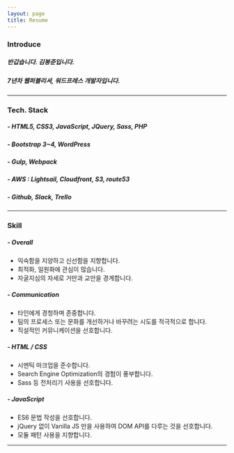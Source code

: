 ```yaml
---
layout: page
title: Resume
---
```


### Introduce

##### 반갑습니다. 김봉준입니다.

##### 7년차 웹퍼블리셔, 워드프레스 개발자입니다.

---

### Tech. Stack

##### - HTML5, CSS3, JavaScript, JQuery, Sass, PHP

##### - Bootstrap 3~4, WordPress

##### - Gulp, Webpack

##### - AWS : Lightsail, Cloudfront, S3, route53

##### - Github, Slack, Trello

---

### Skill

##### - Overall

- 익숙함을 지양하고 신선함을 지향합니다.
- 최적화, 일원화에 관심이 많습니다.
- 자굴지심의 자세로 거만과 교만을 경계합니다.

##### - Communication

- 타인에게 경청하며 존중합니다.
- 팀의 프로세스 또는 문화를 개선하거나 바꾸려는 시도를 적극적으로 합니다.
- 직설적인 커뮤니케이션을 선호합니다.

##### - HTML / CSS

- 시멘틱 마크업을 준수합니다.
- Search Engine Optimization의 경험이 풍부합니다.
- Sass 등 전처리기 사용을 선호합니다.

##### - JavaScript

- ES6 문법 작성을 선호합니다.
- jQuery 없이 Vanilla JS 만을 사용하여 DOM API를 다루는 것을 선호합니다.
- 모듈 패턴 사용을 지향합니다.

---
